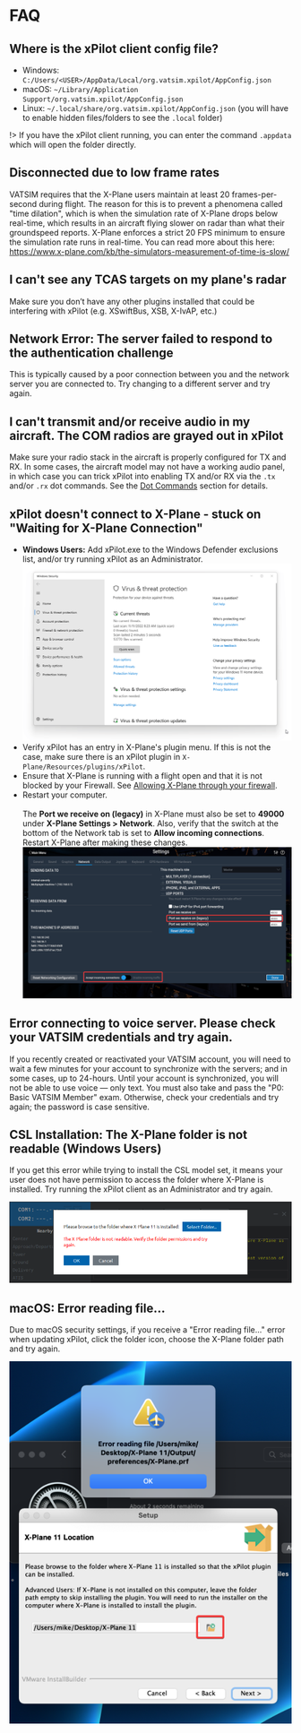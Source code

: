 # FAQ

## Where is the xPilot client config file?
* Windows: `C:/Users/<USER>/AppData/Local/org.vatsim.xpilot/AppConfig.json`
* macOS: `~/Library/Application Support/org.vatsim.xpilot/AppConfig.json`
* Linux: `~/.local/share/org.vatsim.xpilot/AppConfig.json` (you will have to enable hidden files/folders to see the `.local` folder)

!> If you have the xPilot client running, you can enter the command `.appdata` which will open the folder directly.

## Disconnected due to low frame rates
VATSIM requires that the X-Plane users maintain at least 20 frames-per-second during flight. The reason for this is to prevent a phenomena called "time dilation", which is when the simulation rate of X-Plane drops below real-time, which results in an aircraft flying slower on radar than what their groundspeed reports. X-Plane enforces a strict 20 FPS minimum to ensure the simulation rate runs in real-time. You can read more about this here: https://www.x-plane.com/kb/the-simulators-measurement-of-time-is-slow/

## I can't see any TCAS targets on my plane's radar
Make sure you don’t have any other plugins installed that could be interfering with xPilot (e.g. XSwiftBus, XSB, X-IvAP, etc.)

## Network Error: The server failed to respond to the authentication challenge
This is typically caused by a poor connection between you and the network server you are connected to. Try changing to a different server and try again.

## I can't transmit and/or receive audio in my aircraft. The COM radios are grayed out in xPilot
Make sure your radio stack in the aircraft is properly configured for TX and RX. In some cases, the aircraft model may not have a working audio panel, in which case you can trick xPilot into enabling TX and/or RX via the `.tx` and/or `.rx` dot commands. See the [Dot Commands](client?id=dot-commands) section for details.

## xPilot doesn't connect to X-Plane - stuck on "Waiting for X-Plane Connection"
* <strong>Windows Users:</strong> Add xPilot.exe to the Windows Defender exclusions list, and/or try running xPilot as an Administrator.
![Windows Defender Exclusion](media/WindowsDefenderExclusion.gif)
* Verify xPilot has an entry in X-Plane's plugin menu. If this is not the case, make sure there is an xPilot plugin in `X-Plane/Resources/plugins/xPilot`.
* Ensure that X-Plane is running with a flight open and that it is not blocked by your Firewall. See [Allowing X-Plane through your firewall](https://www.x-plane.com/kb/allowing-x-plane-through-your-firewall/).
* Restart your computer.<br/><br/>
The **Port we receive on (legacy)** in X-Plane must also be set to **49000** under **X-Plane Settings > Network**. Also, verify that the switch at the bottom of the Network tab is set to **Allow incoming connections**. Restart X-Plane after making these changes.![X-Plane Network Settings](media/XplaneNetworkSettings.png ':size=720')

## Error connecting to voice server. Please check your VATSIM credentials and try again.
If you recently created or reactivated your VATSIM account, you will need to wait a few minutes for your account to synchronize with the servers; and in some cases, up to 24-hours. Until your account is synchronized, you will not be able to use voice &mdash; only text. You must also take and pass the "P0: Basic VATSIM Member" exam. Otherwise, check your credentials and try again; the password is case sensitive.

## CSL Installation: The X-Plane folder is not readable (Windows Users)
If you get this error while trying to install the CSL model set, it means your user does not have permission to access the folder where X-Plane is installed. Try running the xPilot client as an Administrator and try again.

![X-Plane folder is not readable](media/XplaneFolderNotReadable.png ':size=250')

## macOS: Error reading file...
Due to macOS security settings, if you receive a "Error reading file..." error when updating xPilot, click the folder icon, choose the X-Plane folder path and try again.

![Error Reading File](media/MacOSErrorReadingFile.png ':size=759')
